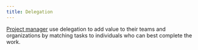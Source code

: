 ```yaml
---
title: Delegation
---
```

[Project manager](foundations-of-project-management/actors/project-manager/project-manager.md) use delegation to add value to their teams and organizations by matching tasks to individuals who can best complete the work.